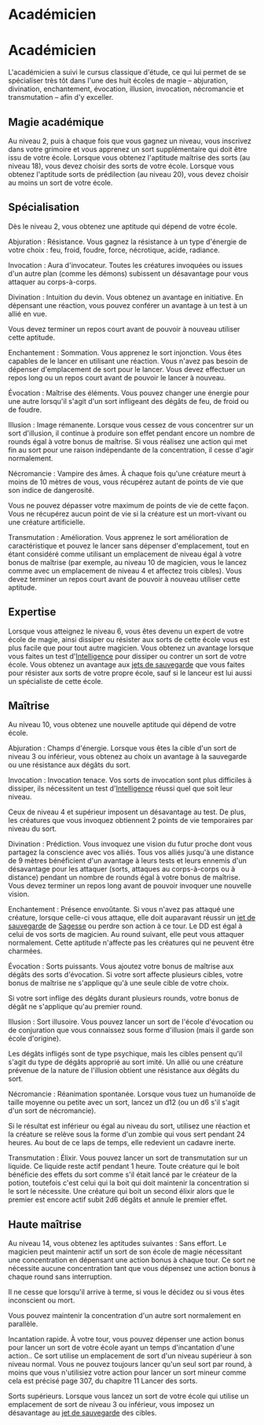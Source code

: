 [][Items]

# Académicien

[][Generic]

# Académicien

L'académicien a suivi le cursus classique d'étude, ce qui lui permet de se spécialiser très tôt dans l'une des huit écoles de magie – abjuration, divination, enchantement, évocation, illusion, invocation, nécromancie et transmutation – afin d'y exceller.

[][Generic]

## Magie académique

Au niveau 2, puis à chaque fois que vous gagnez un niveau, vous inscrivez dans votre grimoire et vous apprenez un sort supplémentaire qui doit être issu de votre école. Lorsque vous obtenez l'aptitude maîtrise des sorts (au niveau 18), vous devez choisir des sorts de votre école. Lorsque vous obtenez l'aptitude sorts de prédilection (au niveau 20), vous devez choisir au moins un sort de votre école.

[][Generic]

## Spécialisation

Dès le niveau 2, vous obtenez une aptitude qui dépend de votre école.

Abjuration : Résistance. Vous gagnez la résistance à un type d'énergie de votre choix : feu, froid, foudre, force, nécrotique, acide, radiance.

Invocation : Aura d'invocateur. Toutes les créatures invoquées ou issues d'un autre plan (comme les démons) subissent un désavantage pour vous attaquer au corps-à-corps.

Divination : Intuition du devin. Vous obtenez un avantage en initiative. En dépensant une réaction, vous pouvez conférer un avantage à un test à un allié en vue.

Vous devez terminer un repos court avant de pouvoir à nouveau utiliser cette aptitude.

Enchantement : Sommation. Vous apprenez le sort injonction. Vous êtes capables de le lancer en utilisant une réaction. Vous n'avez pas besoin de dépenser d'emplacement de sort pour le lancer. Vous devez effectuer un repos long ou un repos court avant de pouvoir le lancer à nouveau.

Évocation : Maîtrise des éléments. Vous pouvez changer une énergie pour une autre lorsqu'il s'agit d'un sort infligeant des dégâts de feu, de froid ou de foudre.

Illusion : Image rémanente. Lorsque vous cessez de vous concentrer sur un sort d'illusion, il continue à produire son effet pendant encore un nombre de rounds égal à votre bonus de maîtrise. Si vous réalisez une action qui met fin au sort pour une raison indépendante de la concentration, il cesse d'agir normalement.

Nécromancie : Vampire des âmes. À chaque fois qu'une créature meurt à moins de 10 mètres de vous, vous récupérez autant de points de vie que son indice de dangerosité.

Vous ne pouvez dépasser votre maximum de points de vie de cette façon. Vous ne récupérez aucun point de vie si la créature est un mort-vivant ou une créature artificielle.

Transmutation : Amélioration. Vous apprenez le sort amélioration de caractéristique et pouvez le lancer sans dépenser d'emplacement, tout en étant considéré comme utilisant un emplacement de niveau égal à votre bonus de maîtrise (par exemple, au niveau 10 de magicien, vous le lancez comme avec un emplacement de niveau 4 et affectez trois cibles). Vous devez terminer un repos court avant de pouvoir à nouveau utiliser cette aptitude.

[][Generic]

## Expertise

Lorsque vous atteignez le niveau 6, vous êtes devenu un expert de votre école de magie, ainsi dissiper ou résister aux sorts de cette école vous est plus facile que pour tout autre magicien. Vous obtenez un avantage lorsque vous faites un test d'[Intelligence] pour dissiper ou contrer un sort de votre école. Vous obtenez un avantage aux [jets de sauvegarde] que vous faites pour résister aux sorts de votre propre école, sauf si le lanceur est lui aussi un spécialiste de cette école.

[][Generic]

## Maîtrise

Au niveau 10, vous obtenez une nouvelle aptitude qui dépend de votre école.

Abjuration : Champs d'énergie. Lorsque vous êtes la cible d'un sort de niveau 3 ou inférieur, vous obtenez au choix un avantage à la sauvegarde ou une résistance aux dégâts du sort.

Invocation : Invocation tenace. Vos sorts de invocation sont plus difficiles à dissiper, ils nécessitent un test d'[Intelligence] réussi quel que soit leur niveau.

Ceux de niveau 4 et supérieur imposent un désavantage au test. De plus, les créatures que vous invoquez obtiennent 2 points de vie temporaires par niveau du sort.

Divination : Prédiction. Vous invoquez une vision du futur proche dont vous partagez la conscience avec vos alliés. Tous vos alliés jusqu'à une distance de 9 mètres bénéficient d'un avantage à leurs tests et leurs ennemis d'un désavantage pour les attaquer (sorts, attaques au corps-à-corps ou à distance) pendant un nombre de rounds égal à votre bonus de maîtrise. Vous devez terminer un repos long avant de pouvoir invoquer une nouvelle vision.

Enchantement : Présence envoûtante. Si vous n'avez pas attaqué une créature, lorsque celle-ci vous attaque, elle doit auparavant réussir un [jet de sauvegarde] de [Sagesse] ou perdre son action à ce tour. Le DD est égal à celui de vos sorts de magicien. Au round suivant, elle peut vous attaquer normalement. Cette aptitude n'affecte pas les créatures qui ne peuvent être charmées.

Évocation : Sorts puissants. Vous ajoutez votre bonus de maîtrise aux dégâts des sorts d'évocation. Si votre sort affecte plusieurs cibles, votre bonus de maîtrise ne s'applique qu'à une seule cible de votre choix.

Si votre sort inflige des dégâts durant plusieurs rounds, votre bonus de dégât ne s'applique qu'au premier round.

Illusion : Sort illusoire. Vous pouvez lancer un sort de l'école d'évocation ou de conjuration que vous connaissez sous forme d'illusion (mais il garde son école d'origine).

Les dégâts infligés sont de type psychique, mais les cibles pensent qu'il s'agit du type de dégâts approprié au sort imité. Un allié ou une créature prévenue de la nature de l'illusion obtient une résistance aux dégâts du sort.

Nécromancie : Réanimation spontanée. Lorsque vous tuez un humanoïde de taille moyenne ou petite avec un sort, lancez un d12 (ou un d6 s'il s'agit d'un sort de nécromancie).

Si le résultat est inférieur ou égal au niveau du sort, utilisez une réaction et la créature se relève sous la forme d'un zombie qui vous sert pendant 24 heures. Au bout de ce laps de temps, elle redevient un cadavre inerte.

Transmutation : Élixir. Vous pouvez lancer un sort de transmutation sur un liquide. Ce liquide reste actif pendant 1 heure. Toute créature qui le boit bénéficie des effets du sort comme s'il était lancé par le créateur de la potion, toutefois c'est celui qui la boit qui doit maintenir la concentration si le sort le nécessite. Une créature qui boit un second élixir alors que le premier est encore actif subit 2d6 dégâts et annule le premier effet.

[][Generic]

## Haute maîtrise

Au niveau 14, vous obtenez les aptitudes suivantes : Sans effort. Le magicien peut maintenir actif un sort de son école de magie nécessitant une concentration en dépensant une action bonus à chaque tour. Ce sort ne nécessite aucune concentration tant que vous dépensez une action bonus à chaque round sans interruption.

Il ne cesse que lorsqu'il arrive à terme, si vous le décidez ou si vous êtes inconscient ou mort.

Vous pouvez maintenir la concentration d'un autre sort normalement en parallèle.

Incantation rapide. À votre tour, vous pouvez dépenser une action bonus pour lancer un sort de votre école ayant un temps d'incantation d'une action.. Ce sort utilise un emplacement de sort d'un niveau supérieur à son niveau normal. Vous ne pouvez toujours lancer qu'un seul sort par round, à moins que vous n'utilisiez votre action pour lancer un sort mineur comme cela est précisé page 307, du chapitre 11 Lancer des sorts.

Sorts supérieurs. Lorsque vous lancez un sort de votre école qui utilise un emplacement de sort de niveau 3 ou inférieur, vous imposez un désavantage au [jet de sauvegarde] des cibles.

[Intelligence]: abilities_hd.md#intelligence
[jet de sauvegarde]: abilities_hd.md#jets-de-sauvegarde
[jets de sauvegarde]: abilities_hd.md#jets-de-sauvegarde
[Sagesse]: abilities_hd.md#sagesse


[Items]: #
[Generic]: #
